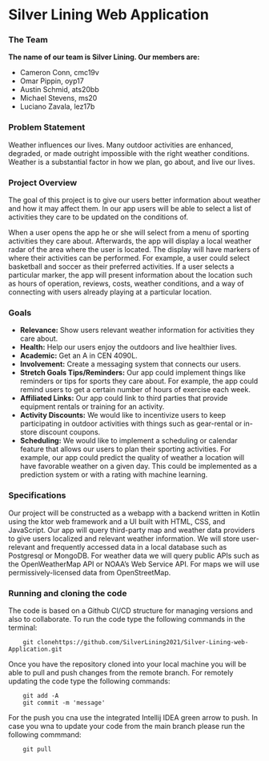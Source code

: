 # Silver Lining Web Application

### The Team
**The name of our team is Silver Lining. Our members are:**
- Cameron Conn, cmc19v
- Omar Pippin, oyp17
- Austin Schmid, ats20bb
- Michael Stevens, ms20
- Luciano Zavala, lez17b

### Problem Statement
Weather influences our lives. Many outdoor activities are enhanced, degraded, or made outright impossible with 
the right weather conditions. Weather is a substantial factor in how we plan, go about, and live our lives.

### Project Overview
The goal of this project is to give our users better information about weather and how it may affect them. 
In our app users will be able to select a list of activities they care to be updated on the conditions of.

When a user opens the app he or she will select from a menu of sporting activities they care about. Afterwards, 
the app will display a local weather radar of the area where the user is located. The display will have markers of 
where their activities can be performed. For example, a user could select basketball and soccer as their preferred 
activities. If a user selects a particular marker, the app will present information about the location such as hours 
of operation, reviews, costs, weather conditions, and a way of connecting with users already playing at a particular 
location.

### Goals
- **Relevance:** Show users relevant weather information for activities they care about.
- **Health:** Help our users enjoy the outdoors and live healthier lives.
- **Academic:** Get an A in CEN 4090L.
- **Involvement:** Create a messaging system that connects our users.
- **Stretch Goals Tips/Reminders:** Our app could implement things like reminders or tips for sports they care about. For example, 
the app could remind users to get a certain number of hours of exercise each week.
- **Affiliated Links:** Our app could link to third parties that provide equipment rentals or training for an activity.
- **Activity Discounts:** We would like to incentivize users to keep participating in outdoor activities with things 
such as gear-rental or in-store discount coupons.
- **Scheduling:** We would like to implement a scheduling or calendar feature that allows our users to plan their 
sporting activities. For example, our app could predict the quality of weather a location will have favorable weather 
on a given day. This could be implemented as a prediction system or with a rating with machine learning.

### Specifications
Our project will be constructed as a webapp with a backend written in Kotlin using the ktor web framework and a 
UI built with HTML, CSS, and JavaScript. Our app will query third-party map and weather data providers to give users 
localized and relevant weather information. We will store user-relevant and frequently accessed data in a local 
database such as Postgresql or MongoDB. For weather data we will query public APIs such as the OpenWeatherMap API or 
NOAA’s Web Service API. For maps we will use permissively-licensed data from OpenStreetMap.

### Running and cloning the code
The code is based on a Github CI/CD structure for managing versions and also to collaborate.
To run the code type the following commands in the terminal:
```
    git clonehttps://github.com/SilverLining2021/Silver-Lining-web-Application.git
```
Once you have the repository cloned into your local machine you will be able to pull and push changes from the 
remote branch. For remotely updating the code type the following commands:
```
    git add -A
    git commit -m 'message'
```
For the push you cna use the integrated Intellij IDEA green arrow to push.
In case you wna to update your code from the main branch please run the following commmand:
```
    git pull
```